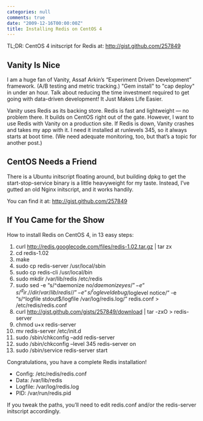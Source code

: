 ```yaml
---
categories: null
comments: true
date: "2009-12-16T00:00:00Z"
title: Installing Redis on CentOS 4
---
```

TL;DR: CentOS 4 initscript for Redis at: http://gist.github.com/257849

## Vanity Is Nice

I am a huge fan of Vanity, Assaf Arkin’s “Experiment Driven Development” framework.  (A/B testing and metric tracking.)
"Gem install" to "cap deploy" in under an hour.  Talk about reducing the time investment required to get going with data-driven development!
It Just Makes Life Easier.

Vanity uses Redis as its backing store.  Redis is fast and lightweight — no problem there.  It builds on CentOS right out of the gate.
However, I want to use Redis with Vanity on a production site.  If Redis is down, Vanity crashes and takes my app with it.
I need it installed at runlevels 345, so it always starts at boot time. (We need adequate monitoring, too, but that’s a topic for another post.)

## CentOS Needs a Friend

There is a Ubuntu initscript floating around, but building dpkg to get the start-stop-service binary is a little heavyweight for my taste.
Instead, I’ve gutted an old Nginx initscript, and it works handily.

You can find it at: http://gist.github.com/257849

## If You Came for the Show

How to install Redis on CentOS 4, in 13 easy steps:

1. curl http://redis.googlecode.com/files/redis-1.02.tar.gz | tar zx
2. cd redis-1.02
3. make
4. sudo cp redis-server /usr/local/sbin
5. sudo cp redis-cli /usr/local/bin
6. sudo mkdir /var/lib/redis /etc/redis
7. sudo sed -e “s/^daemonize no$/daemonize yes/” -e “s/^dir .//dir /var/lib/redis//” -e “s/^loglevel debug$/loglevel notice/” -e “s/^logfile stdout$/logfile /var/log/redis.log/” redis.conf > /etc/redis/redis.conf
8. curl http://gist.github.com/gists/257849/download | tar -zxO > redis-server
9. chmod u+x redis-server
10. mv redis-server /etc/init.d
11. sudo /sbin/chkconfig –add redis-server
12. sudo /sbin/chkconfig –level 345 redis-server on
13. sudo /sbin/service redis-server start

Congratulations, you have a complete Redis installation!

* Config: /etc/redis/redis.conf
* Data: /var/lib/redis
* Logfile: /var/log/redis.log
* PID: /var/run/redis.pid

If you tweak the paths, you’ll need to edit redis.conf and/or the redis-server initscript accordingly.
